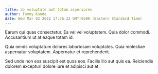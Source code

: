 ```yaml
---
title: ab voluptate aut totam asperiores
author: Tommy Kunde
date: Wed Mar 02 2022 17:56:32 GMT-0500 (Eastern Standard Time)
---
```

Earum qui quas consectetur. Ea vel vel voluptatem. Quia dolor commodi. Accusantium ut at eaque totam id.

 Quia omnis voluptatum dolores laboriosam voluptates. Quia molestiae aspernatur voluptatem. Aspernatur et reprehenderit.

 Sed unde non eos suscipit est quos eos. Facilis illo aut quis ea. Reiciendis dolorem excepturi dolore iure et adipisci aut et.